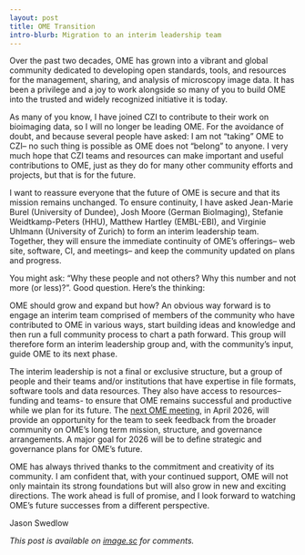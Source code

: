 ```yaml
---
layout: post
title: OME Transition
intro-blurb: Migration to an interim leadership team
---
```


Over the past two decades, OME has grown into a vibrant and global community
dedicated to developing open standards, tools, and resources for the
management, sharing, and analysis of microscopy image data. It has been a
privilege and a joy to work alongside so many of you to build OME into the
trusted and widely recognized initiative it is today.

As many of you know, I have joined CZI to contribute to their work on
bioimaging data, so I will no longer be leading OME. For the avoidance of
doubt, and because several people have asked: I am not “taking” OME to CZI– no
such thing is possible as OME does not “belong” to anyone. I very much hope
that CZI teams and resources can make important and useful contributions to
OME, just as they do for many other community efforts and projects, but that is
for the future.  

I want to reassure everyone that the future of OME is secure and that its
mission remains unchanged. To ensure continuity, I have asked Jean-Marie Burel
(University of Dundee), Josh Moore (German BioImaging), Stefanie
Weidtkamp-Peters (HHU), Matthew Hartley (EMBL-EBI), and Virginie Uhlmann
(University of Zurich) to form an interim leadership team. Together, they will
ensure the immediate continuity of OME’s offerings– web site, software, CI, and
meetings– and keep the community updated on plans and progress. 

You might ask: “Why these people and not others?  Why this number and not more
(or less)?”.  Good question.  Here’s the thinking:

OME should grow and expand but how?  An obvious way forward is to engage an
interim team comprised of members of the community who have contributed to OME
in various ways, start building ideas and knowledge and then run a full
community process to chart a path forward.  This group will therefore form an
interim leadership group and, with the community’s input, guide OME to its next
phase.  

The interim leadership is not a final or exclusive structure, but a group of
people and their teams and/or institutions that have expertise in file formats,
software tools and data resources. They also have access to resources– funding
and teams-  to ensure that OME remains successful and productive while we plan
for its future. The [next OME meeting](https://gerbi-gmb.de/event/ome-2026-community-meeting/),
in April 2026, will
provide an opportunity for the team to seek feedback from the broader community
on OME’s long term mission, structure, and governance arrangements. A major
goal for 2026 will be to define strategic and governance plans for OME’s
future.  

OME has always thrived thanks to the commitment and creativity of its
community. I am confident that, with your continued support, OME will not only
maintain its strong foundations but will also grow in new and exciting
directions. The work ahead is full of promise, and I look forward to watching
OME’s future successes from a different perspective.

Jason Swedlow

*This post is available on [image.sc](https://forum.image.sc/t/ome-transition-update/117191) for comments.*
